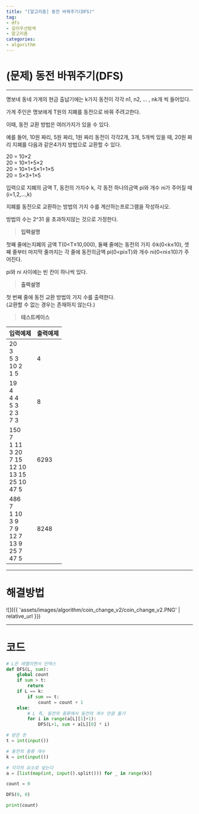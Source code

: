 ```yaml
---
title: "[알고리즘] 동전 바꿔주기(DFS)"
tag:
- dfs
- 깊이우선탐색
- 알고리즘
categories:
- algorithm
---
```


# (문제) 동전 바꿔주기(DFS)
---

명보네 동네 가게의 현금 출납기에는 k가지 동전이 각각 n1, n2, ... , nk개 씩 들어있다.

가게 주인은 명보에게 T원의 지폐를 동전으로 바꿔 주려고한다.

이때, 동전 교환 방법은 여러가지가 있을 수 있다.

예를 들어, 10원 짜리, 5원 짜리, 1원 짜리 동전이 각각2개, 3개, 5개씩 있을 때, 20원 짜리 지폐를 다음과 같은4가지 방법으로 교환할 수 있다.

20 = 10×2<br>
20 = 10×1+5×2<br>
20 = 10×1+5×1+1×5<br>
20 = 5×3+1×5<br>

입력으로 지폐의 금액 T, 동전의 가지수 k, 각 동전 하나의금액 pi와 개수 ni가 주어질 때<br>
(i=1,2,...,k)

지폐를 동전으로 교환하는 방법의 가지 수를 계산하는프로그램을 작성하시오.

방법의 수는 2^31 을 초과하지않는 것으로 가정한다. 

> **입력설명**

첫째 줄에는지폐의 금액 T(0<T≤10,000), 둘째 줄에는 동전의 가지 수k(0<k≤10), 셋째 줄부터 마지막 줄까지는 각 줄에 동전의금액 pi(0<pi≤T)와 개수 ni(0<ni≤10)가 주어진다.

pi와 ni 사이에는 빈 칸이 하나씩 있다.

> **출력설명**

첫 번째 줄에 동전 교환 방법의 가지 수를 출력한다.<br>
(교환할 수 없는 경우는 존재하지 않는다.)

> **테스트케이스**
 

| 입력예제 | 출력예제 |
| -------- | -------- | 
| 20<br>3<br>5 3<br>10 2<br>1 5 | 4 | 
| 19<br>4<br>4 4<br>5 3<br>2 3<br>7 3 | 8 | 
| 150<br>7<br>1 11<br>3 20<br>7 15<br>12 10<br>13 15<br>25 10<br>47 5 | 6293 | 
| 486<br>7<br>1 10<br>3 9<br>7 9<br>12 7<br>13 9<br>25 7<br>47 5 | 8248 |


---
# 해결방법
![]({{ 'assets/images/algorithm/coin_change_v2/coin_change_v2.PNG' | relative_url }})

---
# 코드
```python
# L은 레벨이면서 인덱스
def DFS(L, sum):
    global count
    if sum > t:
        return
    if L == k:
        if sum == t:
            count = count + 1
    else:
        # L 즉, 동전의 종류에서 동전의 개수 만큼 돌기
        for i in range(a[L][1]+1):
            DFS(L+1, sum + a[L][0] * i)

# 받은 돈
t = int(input())

# 동전의 종류 개수
k = int(input())

# 각각의 요소로 넣는다
a = [list(map(int, input().split())) for _ in range(k)]

count = 0

DFS(0, 0)

print(count)
```
